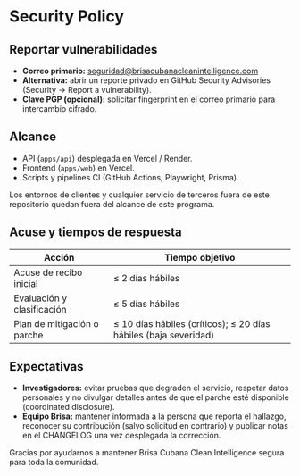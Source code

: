 # Security Policy

## Reportar vulnerabilidades

- **Correo primario:** seguridad@brisacubanacleanintelligence.com
- **Alternativa:** abrir un reporte privado en GitHub Security Advisories (Security → Report a vulnerability).
- **Clave PGP (opcional):** solicitar fingerprint en el correo primario para intercambio cifrado.

## Alcance

- API (`apps/api`) desplegada en Vercel / Render.
- Frontend (`apps/web`) en Vercel.
- Scripts y pipelines CI (GitHub Actions, Playwright, Prisma).

Los entornos de clientes y cualquier servicio de terceros fuera de este repositorio quedan fuera del alcance de este programa.

## Acuse y tiempos de respuesta

| Acción                      | Tiempo objetivo                                                  |
| --------------------------- | ---------------------------------------------------------------- |
| Acuse de recibo inicial     | ≤ 2 días hábiles                                                 |
| Evaluación y clasificación  | ≤ 5 días hábiles                                                 |
| Plan de mitigación o parche | ≤ 10 días hábiles (críticos); ≤ 20 días hábiles (baja severidad) |

## Expectativas

- **Investigadores:** evitar pruebas que degraden el servicio, respetar datos personales y no divulgar detalles antes de que el parche esté disponible (coordinated disclosure).
- **Equipo Brisa:** mantener informada a la persona que reporta el hallazgo, reconocer su contribución (salvo solicitud en contrario) y publicar notas en el CHANGELOG una vez desplegada la corrección.

Gracias por ayudarnos a mantener Brisa Cubana Clean Intelligence segura para toda la comunidad.
